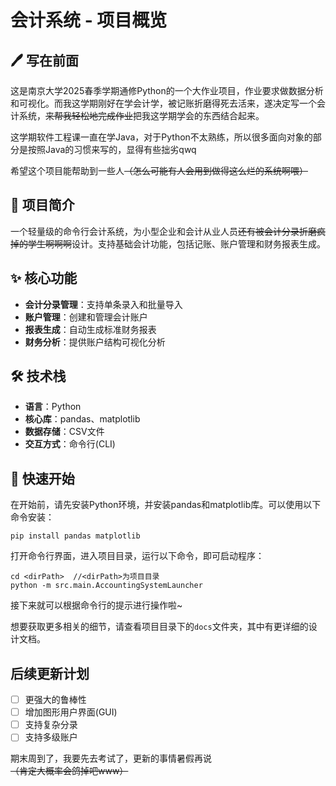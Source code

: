 # 会计系统 - 项目概览

## 🖊 写在前面
这是南京大学2025春季学期通修Python的一个大作业项目，作业要求做数据分析和可视化。而我这学期刚好在学会计学，被记账折磨得死去活来，遂决定写一个会计系统，~~来帮我轻松地完成作业~~把我这学期学会的东西结合起来。

这学期软件工程课一直在学Java，对于Python不太熟练，所以很多面向对象的部分是按照Java的习惯来写的，显得有些拙劣qwq

希望这个项目能帮助到一些人<del>（怎么可能有人会用到做得这么烂的系统啊喂）<del>

## 📌 项目简介
一个轻量级的命令行会计系统，为小型企业和会计从业人员~~还有被会计分录折磨疯掉的学生啊啊啊~~设计。支持基础会计功能，包括记账、账户管理和财务报表生成。

## ✨ 核心功能
- **会计分录管理**：支持单条录入和批量导入
- **账户管理**：创建和管理会计账户
- **报表生成**：自动生成标准财务报表
- **财务分析**：提供账户结构可视化分析

## 🛠️ 技术栈
- **语言**：Python
- **核心库**：pandas、matplotlib
- **数据存储**：CSV文件
- **交互方式**：命令行(CLI)

## 🚀 快速开始
在开始前，请先安装Python环境，并安装pandas和matplotlib库。可以使用以下命令安装：
```commandline
pip install pandas matplotlib
```

打开命令行界面，进入项目目录，运行以下命令，即可启动程序：
```commandline
cd <dirPath>  //<dirPath>为项目目录
python -m src.main.AccountingSystemLauncher
```
接下来就可以根据命令行的提示进行操作啦~

想要获取更多相关的细节，请查看项目目录下的`docs`文件夹，其中有更详细的设计文档。

## 后续更新计划
- [ ] 更强大的鲁棒性
- [ ] 增加图形用户界面(GUI)
- [ ] 支持复杂分录
- [ ] 支持多级账户

期末周到了，我要先去考试了，更新的事情暑假再说<del>（肯定大概率会鸽掉吧www）</del>